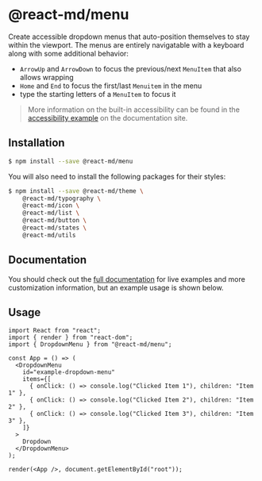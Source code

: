 # @react-md/menu

Create accessible dropdown menus that auto-position themselves to stay within
the viewport. The menus are entirely navigatable with a keyboard along with some
additional behavior:

- `ArrowUp` and `ArrowDown` to focus the previous/next `MenuItem` that also
  allows wrapping
- `Home` and `End` to focus the first/last `Menuitem` in the menu
- type the starting letters of a `MenuItem` to focus it

<!-- DOCS_REMOVE -->

> More information on the built-in accessibility can be found in the
> [accessibility example](https://react-md.dev/packages/menu/demos#accessibility-example-title)
> on the documentation site.

<!-- DOCS_REMOVE_END -->

## Installation

```sh
$ npm install --save @react-md/menu
```

You will also need to install the following packages for their styles:

```sh
$ npm install --save @react-md/theme \
    @react-md/typography \
    @react-md/icon \
    @react-md/list \
    @react-md/button \
    @react-md/states \
    @react-md/utils
```

<!-- DOCS_REMOVE -->

## Documentation

You should check out the
[full documentation](https://react-md.dev/packages/menu) for live examples and
more customization information, but an example usage is shown below.

<!-- DOCS_REMOVE_END -->

<!-- INCLUDING_STYLES -->

## Usage

```tsx
import React from "react";
import { render } from "react-dom";
import { DropdownMenu } from "@react-md/menu";

const App = () => (
  <DropdownMenu
    id="example-dropdown-menu"
    items={[
      { onClick: () => console.log("Clicked Item 1"), children: "Item 1" },
      { onClick: () => console.log("Clicked Item 2"), children: "Item 2" },
      { onClick: () => console.log("Clicked Item 3"), children: "Item 3" },
    ]}
  >
    Dropdown
  </DropdownMenu>
);

render(<App />, document.getElementById("root"));
```
